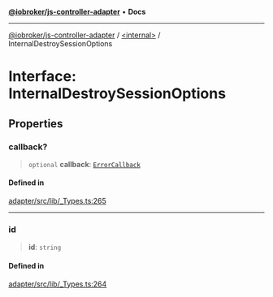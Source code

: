 [**@iobroker/js-controller-adapter**](../../README.md) • **Docs**

***

[@iobroker/js-controller-adapter](../../globals.md) / [\<internal\>](../README.md) / InternalDestroySessionOptions

# Interface: InternalDestroySessionOptions

## Properties

### callback?

> `optional` **callback**: [`ErrorCallback`](../type-aliases/ErrorCallback.md)

#### Defined in

[adapter/src/lib/\_Types.ts:265](https://github.com/ioBroker/ioBroker.js-controller/blob/3daa8532c48e6c817fc472607ccec26424ca987e/packages/adapter/src/lib/_Types.ts#L265)

***

### id

> **id**: `string`

#### Defined in

[adapter/src/lib/\_Types.ts:264](https://github.com/ioBroker/ioBroker.js-controller/blob/3daa8532c48e6c817fc472607ccec26424ca987e/packages/adapter/src/lib/_Types.ts#L264)
